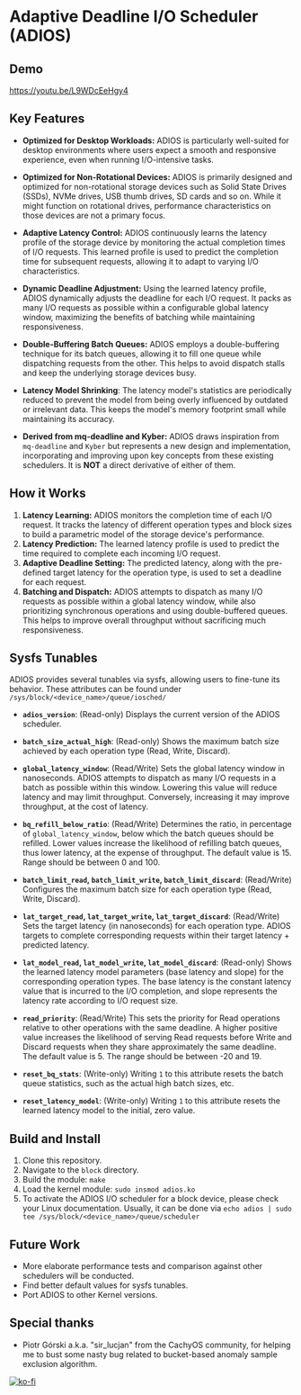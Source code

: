 # Adaptive Deadline I/O Scheduler (ADIOS)

## Demo

https://youtu.be/L9WDcEeHgy4

## Key Features

*   **Optimized for Desktop Workloads:** ADIOS is particularly well-suited for desktop environments where users expect a smooth and responsive experience, even when running I/O-intensive tasks.

*   **Optimized for Non-Rotational Devices:** ADIOS is primarily designed and optimized for non-rotational storage devices such as Solid State Drives (SSDs), NVMe drives, USB thumb drives, SD cards and so on. While it might function on rotational drives, performance characteristics on those devices are not a primary focus.

*   **Adaptive Latency Control:** ADIOS continuously learns the latency profile of the storage device by monitoring the actual completion times of I/O requests. This learned profile is used to predict the completion time for subsequent requests, allowing it to adapt to varying I/O characteristics.

*   **Dynamic Deadline Adjustment:** Using the learned latency profile, ADIOS dynamically adjusts the deadline for each I/O request. It packs as many I/O requests as possible within a configurable global latency window, maximizing the benefits of batching while maintaining responsiveness.

*   **Double-Buffering Batch Queues:** ADIOS employs a double-buffering technique for its batch queues, allowing it to fill one queue while dispatching requests from the other. This helps to avoid dispatch stalls and keep the underlying storage devices busy.
    
*   **Latency Model Shrinking**: The latency model's statistics are periodically reduced to prevent the model from being overly influenced by outdated or irrelevant data. This keeps the model's memory footprint small while maintaining its accuracy.

*   **Derived from mq-deadline and Kyber:** ADIOS draws inspiration from `mq-deadline` and `Kyber` but represents a new design and implementation, incorporating and improving upon key concepts from these existing schedulers. It is **NOT** a direct derivative of either of them.

## How it Works

1.  **Latency Learning:** ADIOS monitors the completion time of each I/O request. It tracks the latency of different operation types and block sizes to build a parametric model of the storage device's performance.
2.  **Latency Prediction:** The learned latency profile is used to predict the time required to complete each incoming I/O request.
3.  **Adaptive Deadline Setting:** The predicted latency, along with the pre-defined target latency for the operation type, is used to set a deadline for each request.
4.  **Batching and Dispatch:** ADIOS attempts to dispatch as many I/O requests as possible within a global latency window, while also prioritizing synchronous operations and using double-buffered queues. This helps to improve overall throughput without sacrificing much responsiveness.

## Sysfs Tunables

ADIOS provides several tunables via sysfs, allowing users to fine-tune its behavior. These attributes can be found under `/sys/block/<device_name>/queue/iosched/`

*   **`adios_version`**: (Read-only) Displays the current version of the ADIOS scheduler.

*   **`batch_size_actual_high`**: (Read-only) Shows the maximum batch size achieved by each operation type (Read, Write, Discard).

*   **`global_latency_window`**: (Read/Write) Sets the global latency window in nanoseconds. ADIOS attempts to dispatch as many I/O requests in a batch as possible within this window. Lowering this value will reduce latency and may limit throughput. Conversely, increasing it may improve throughput, at the cost of latency.

*   **`bq_refill_below_ratio`**: (Read/Write) Determines the ratio, in percentage of `global_latency_window`, below which the batch queues should be refilled. Lower values increase the likelihood of refilling batch queues, thus lower latency, at the expense of throughput. The default value is 15. Range should be between 0 and 100.
     
*   **`batch_limit_read`, `batch_limit_write`, `batch_limit_discard`**: (Read/Write) Configures the maximum batch size for each operation type (Read, Write, Discard). 

*   **`lat_target_read`, `lat_target_write`, `lat_target_discard`**: (Read/Write)  Sets the target latency (in nanoseconds) for each operation type.  ADIOS targets to complete corresponding requests within their target latency + predicted latency.

*   **`lat_model_read`, `lat_model_write`, `lat_model_discard`**: (Read-only) Shows the learned latency model parameters (base latency and slope) for the corresponding operation types. The base latency is the constant latency value that is incurred to the I/O completion, and slope represents the latency rate according to I/O request size.

*   **`read_priority`**: (Read/Write) This sets the priority for Read operations relative to other operations with the same deadline.  A higher positive value increases the likelihood of serving Read requests before Write and Discard requests when they share approximately the same deadline. The default value is 5. The range should be between -20 and 19.

*   **`reset_bq_stats`**: (Write-only) Writing `1` to this attribute resets the batch queue statistics, such as the actual high batch sizes, etc.

*   **`reset_latency_model`**: (Write-only) Writing `1` to this attribute resets the learned latency model to the initial, zero value.

## Build and Install

1.  Clone this repository.
2.  Navigate to the `block` directory.
3.  Build the module: `make`
4.  Load the kernel module: `sudo insmod adios.ko`
5.  To activate the ADIOS I/O scheduler for a block device, please check your Linux documentation. Usually, it can be done via `echo adios | sudo tee /sys/block/<device_name>/queue/scheduler`

## Future Work
* More elaborate performance tests and comparison against other schedulers will be conducted.
* Find better default values for sysfs tunables.
* Port ADIOS to other Kernel versions.

## Special thanks
* Piotr Górski a.k.a. "sir_lucjan" from the CachyOS community, for helping me to bust some nasty bug related to bucket-based anomaly sample exclusion algorithm.

[![ko-fi](https://ko-fi.com/img/githubbutton_sm.svg)](https://ko-fi.com/Y8Y5NHO2I)
